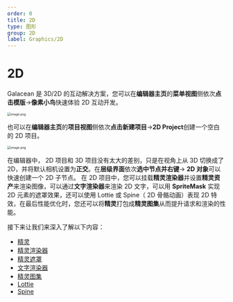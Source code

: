 ```yaml
---
order: 0
title: 2D
type: 图形
group: 2D
label: Graphics/2D
---
```


# 2D

Galacean 是 3D/2D 的互动解决方案，您可以在**编辑器主页**的**菜单视图**侧依次**点击模版**->**像素小鸟**快速体验 2D 互动开发。

<img src="https://mdn.alipayobjects.com/huamei_yo47yq/afts/img/A*YYyxRZ2nyukAAAAAAAAAAAAADhuCAQ/original" alt="image.png" style="zoom:50%;" />

也可以在**编辑器主页**的**项目视图**侧依次**点击新建项目**->**2D Project**创建一个空白的 2D 项目。

<img src="https://mdn.alipayobjects.com/huamei_yo47yq/afts/img/A*R8_XTL8PX-UAAAAAAAAAAAAADhuCAQ/original" alt="image.png" style="zoom:50%;" />

在编辑器中， 2D 项目和 3D 项目没有太大的差别，只是在视角上从 3D 切换成了 2D，并将默认相机设置为**正交**。在**层级界面**依次**选中节点并右键**-> **2D 对象**可以快速创建一个 2D 子节点。
在 2D 项目中，您可以挂载**精灵渲染器**并设置**精灵资产**来渲染图像，可以通过**文字渲染器**来渲染 2D 文字，可以用 **SpriteMask** 实现 2D 元素的遮罩效果，还可以使用 Lottie 或 Spine（ 2D 骨骼动画）表现 2D 特效，在最后性能优化时，您还可以将**精灵**打包成**精灵图集**从而提升请求和渲染的性能。

接下来让我们来深入了解以下内容：

- [精灵]($docs{})
- [精灵渲染器]($docs{})
- [精灵遮罩]($docs{})
- [文字渲染器]($docs{})
- [精灵图集]($docs{})
- [Lottie]($docs{})
- [Spine]($docs{})
